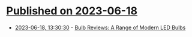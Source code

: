 # [Published on 2023-06-18](index.md)

* [2023-06-18, 13:30:30](https://lobste.rs/s/ylkkyj/bulb_reviews_range_modern_led_bulbs) - [Bulb Reviews: A Range of Modern LED Bulbs](https://www.sevarg.net/2023/06/17/led-bulb-reviews/)
